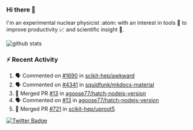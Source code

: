 ### Hi there 👋 

I'm an experimental nuclear physicist :atom: with an interest in tools :wrench: to improve productivity :chart_with_upwards_trend: and scientific insight :telescope:.

![github stats](https://github-readme-stats.vercel.app/api?username=agoose77&show_icons=true&hide_rank=true&hide_title=true&bg_color=30,e76445,904e95&text_color=efe3ec&icon_color=efe3ec)
<!--
**agoose77/agoose77** is a ✨ _special_ ✨ repository because its `README.md` (this file) appears on your GitHub profile.

Here are some ideas to get you started:

- 🔭 I’m currently working on ...
- 🌱 I’m currently learning ...
- 👯 I’m looking to collaborate on ...
- 🤔 I’m looking for help with ...
- 💬 Ask me about ...
- 📫 How to reach me: ...
- 😄 Pronouns: ...
- ⚡ Fun fact: ...
-->

### :zap: Recent Activity
<!--START_SECTION:activity-->
1. 🗣 Commented on [#1690](https://github.com/scikit-hep/awkward/issues/1690) in [scikit-hep/awkward](https://github.com/scikit-hep/awkward)
2. 🗣 Commented on [#4341](https://github.com/squidfunk/mkdocs-material/issues/4341) in [squidfunk/mkdocs-material](https://github.com/squidfunk/mkdocs-material)
3. 🎉 Merged PR [#13](https://github.com/agoose77/hatch-nodejs-version/pull/13) in [agoose77/hatch-nodejs-version](https://github.com/agoose77/hatch-nodejs-version)
4. 🗣 Commented on [#13](https://github.com/agoose77/hatch-nodejs-version/issues/13) in [agoose77/hatch-nodejs-version](https://github.com/agoose77/hatch-nodejs-version)
5. 🎉 Merged PR [#721](https://github.com/scikit-hep/uproot5/pull/721) in [scikit-hep/uproot5](https://github.com/scikit-hep/uproot5)
<!--END_SECTION:activity-->


[![Twitter Badge](https://img.shields.io/twitter/follow/agoose77?style=flat-square&logo=Twitter&logoColor=white&color=cornflowerblue)](https://twitter.com/agoose77)
